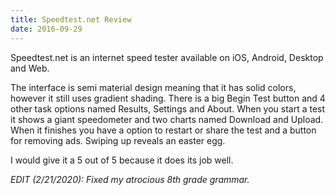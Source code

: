 ```yaml
---
title: Speedtest.net Review
date: 2016-09-29
---
```


Speedtest.net is an internet speed tester available on iOS, Android, Desktop and Web.

The interface is semi material design meaning that it has solid colors, however it still uses gradient shading.
There is a big Begin Test button and 4 other task options named Results, Settings and About.
When you start a test it shows a giant speedometer and two charts named Download and Upload.
When it finishes you have a option to restart or share the test and a button for removing ads.
Swiping up reveals an easter egg.

I would give it a 5 out of 5 because it does its job well.

*EDIT (2/21/2020): Fixed my atrocious 8th grade grammar.*
